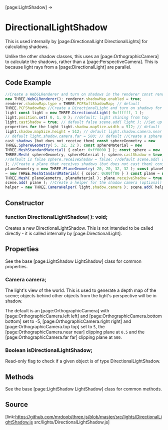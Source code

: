 [page:LightShadow] →

# DirectionalLightShadow

This is used internally by [page:DirectionalLight DirectionalLights] for
calculating shadows.  
  
Unlike the other shadow classes, this uses an [page:OrthographicCamera] to
calculate the shadows, rather than a [page:PerspectiveCamera]. This is because
light rays from a [page:DirectionalLight] are parallel.

## Code Example

  
```ts  
//Create a WebGLRenderer and turn on shadows in the renderer const renderer =
new THREE.WebGLRenderer(); renderer.shadowMap.enabled = true;
renderer.shadowMap.type = THREE.PCFSoftShadowMap; // default
THREE.PCFShadowMap //Create a DirectionalLight and turn on shadows for the
light const light = new THREE.DirectionalLight( 0xffffff, 1 );
light.position.set( 0, 1, 0 ); //default; light shining from top
light.castShadow = true; // default false scene.add( light ); //Set up shadow
properties for the light light.shadow.mapSize.width = 512; // default
light.shadow.mapSize.height = 512; // default light.shadow.camera.near = 0.5;
// default light.shadow.camera.far = 500; // default //Create a sphere that
cast shadows (but does not receive them) const sphereGeometry = new
THREE.SphereGeometry( 5, 32, 32 ); const sphereMaterial = new
THREE.MeshStandardMaterial( { color: 0xff0000 } ); const sphere = new
THREE.Mesh( sphereGeometry, sphereMaterial ); sphere.castShadow = true;
//default is false sphere.receiveShadow = false; //default scene.add( sphere
); //Create a plane that receives shadows (but does not cast them) const
planeGeometry = new THREE.PlaneGeometry( 20, 20, 32, 32 ); const planeMaterial
= new THREE.MeshStandardMaterial( { color: 0x00ff00 } ) const plane = new
THREE.Mesh( planeGeometry, planeMaterial ); plane.receiveShadow = true;
scene.add( plane ); //Create a helper for the shadow camera (optional) const
helper = new THREE.CameraHelper( light.shadow.camera ); scene.add( helper );  
```  

## Constructor

###  function DirectionalLightShadow( ): void;

Creates a new DirectionalLightShadow. This is not intended to be called
directly - it is called internally by [page:DirectionalLight].

## Properties

See the base [page:LightShadow LightShadow] class for common properties.

###  Camera camera;

The light's view of the world. This is used to generate a depth map of the
scene; objects behind other objects from the light's perspective will be in
shadow.  
  
The default is an [page:OrthographicCamera] with [page:OrthographicCamera.left
left] and [page:OrthographicCamera.bottom bottom] set to -5,
[page:OrthographicCamera.right right] and [page:OrthographicCamera.top top]
set to `5`, the [page:OrthographicCamera.near near] clipping plane at `0.5`
and the [page:OrthographicCamera.far far] clipping plane at `500`.

###  Boolean isDirectionalLightShadow;

Read-only flag to check if a given object is of type DirectionalLightShadow.

## Methods

See the base [page:LightShadow LightShadow] class for common methods.

## Source

[link:https://github.com/mrdoob/three.js/blob/master/src/lights/DirectionalLightShadow.js
src/lights/DirectionalLightShadow.js]

